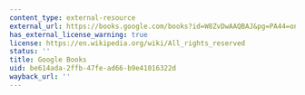 ```yaml
---
content_type: external-resource
external_url: https://books.google.com/books?id=W8ZvDwAAQBAJ&pg=PA44=onepage#v=onepage&q&f=false
has_external_license_warning: true
license: https://en.wikipedia.org/wiki/All_rights_reserved
status: ''
title: Google Books
uid: be614ada-2ffb-47fe-ad66-b9e41016322d
wayback_url: ''
---
```

